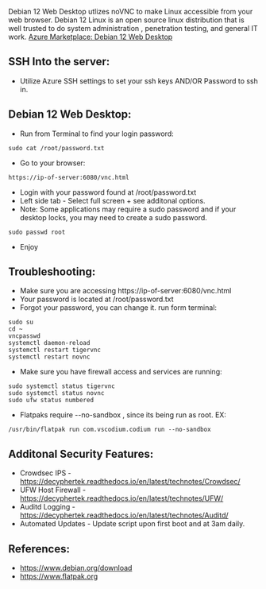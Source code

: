 Debian 12 Web Desktop utlizes noVNC to make Linux accessible from your web browser. Debian 12 Linux is an open source 
linux distribution that is well trusted to do system administration , penetration testing, and general IT work. 
[Azure Marketplace: Debian 12 Web Desktop ](https://azuremarketplace.microsoft.com/en-us/marketplace/apps/decyphertek.debian12-web-desktop?tab=Overview)


SSH Into the server:
--------------------
* Utilize Azure SSH settings to set your ssh keys AND/OR Password to ssh in. 

Debian 12 Web Desktop:
------------------------------
* Run from Terminal to find your login password:
```
sudo cat /root/password.txt
```
* Go to your browser:
```
https://ip-of-server:6080/vnc.html
```
* Login with your password found at /root/password.txt
* Left side tab - Select full screen + see additonal options. 
* Note: Some applications may require a sudo password and if your desktop locks, you may need to create a sudo password.
``` 
sudo passwd root
```
* Enjoy 

Troubleshooting:
-----------------
* Make sure you are accessing https://ip-of-server:6080/vnc.html
* Your password is located at /root/password.txt
* Forgot your password, you can change it. run form terminal:
```
sudo su
cd ~
vncpasswd
systemctl daemon-reload 
systemctl restart tigervnc
systemctl restart novnc
```
* Make sure you have firewall access and services are running:
```
sudo systemctl status tigervnc
sudo systemctl status novnc
sudo ufw status numbered
```
* Flatpaks require --no-sandbox , since its being run as root. EX:
```
/usr/bin/flatpak run com.vscodium.codium run --no-sandbox
```

Additonal Security Features:
----------------------------
* Crowdsec IPS - https://decyphertek.readthedocs.io/en/latest/technotes/Crowdsec/
* UFW Host Firewall - https://decyphertek.readthedocs.io/en/latest/technotes/UFW/
* Auditd Logging - https://decyphertek.readthedocs.io/en/latest/technotes/Auditd/
* Automated Updates - Update script upon first boot and at 3am daily.

References:
------------
* https://www.debian.org/download
* https://www.flatpak.org
